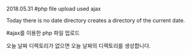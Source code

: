 2018.05.31
#php file upload used ajax

Today there is no date directory creates a directory of the current date.

#ajax를 이용한 php 파일 업로드

오늘 날짜 디렉토리가 없으면 오늘 날짜의 디렉토리를 생성합니다.
